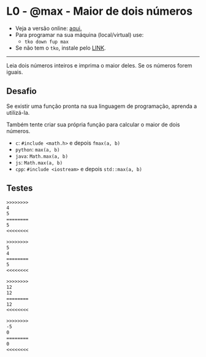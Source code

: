 # L0 - @max - Maior de dois números

- Veja a versão online: [aqui.](https://github.com/qxcodefup/arcade/blob/master/base/max/Readme.md)
- Para programar na sua máquina (local/virtual) use:
  - `tko down fup max`
- Se não tem o `tko`, instale pelo [LINK](https://github.com/senapk/tko#tko).

---

Leia dois números inteiros e imprima o maior deles. Se os números forem iguais.

## Desafio

Se existir uma função pronta na sua linguagem de programação, aprenda a utilizá-la.

Também tente criar sua própria função para calcular o maior de dois números.

- `c`: `#include <math.h>` e depois `fmax(a, b)`
- `python`: `max(a, b)`
- `java`: `Math.max(a, b)`
- `js`: `Math.max(a, b)`
- `cpp`: `#include <iostream>` e depois `std::max(a, b)`

## Testes

```txt
>>>>>>>>
4
5
========
5
<<<<<<<<

>>>>>>>>
5
4
========
5
<<<<<<<<

>>>>>>>>
12
12
========
12
<<<<<<<<

>>>>>>>>
-5
0
========
0
<<<<<<<<


```
